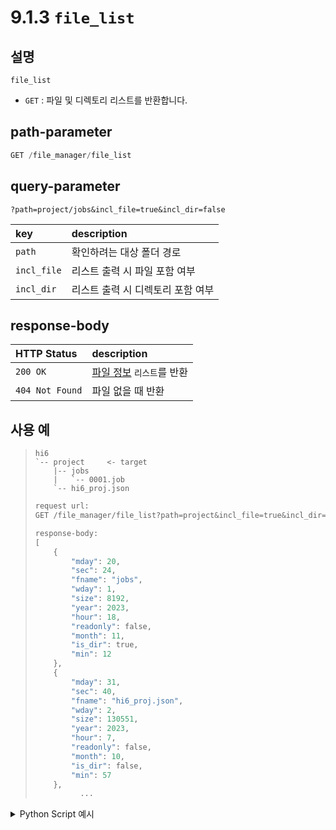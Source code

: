 # 9.1.3 `file_list`

## 설명

`file_list`

- `GET` : 파일 및 디렉토리 리스트를 반환합니다.

## path-parameter

```python
GET /file_manager/file_list
```

## query-parameter

```
?path=project/jobs&incl_file=true&incl_dir=false
```
|key|description|
|:---|:---|
|`path`|확인하려는 대상 폴더 경로|
|`incl_file`|리스트 출력 시 파일 포함 여부|
|`incl_dir`|리스트 출력 시 디렉토리 포함 여부|

## response-body

|HTTP Status|description|
|:---|:---|
|`200 OK`|[파일 정보](/99-schema/file_info) `리스트`를 반환|
|`404 Not Found`| 파일 없을 때 반환|


## 사용 예

<blockquote>

```
hi6
`-- project     <- target
    |-- jobs
    |   `-- 0001.job
    `-- hi6_proj.json
```

```python
request url:
GET /file_manager/file_list?path=project&incl_file=true&incl_dir=true

response-body:
[
	{
		"mday": 20,
		"sec": 24,
		"fname": "jobs",
		"wday": 1,
		"size": 8192,
		"year": 2023,
		"hour": 18,
		"readonly": false,
		"month": 11,
		"is_dir": true,
		"min": 12
	},
	{
		"mday": 31,
		"sec": 40,
		"fname": "hi6_proj.json",
		"wday": 2,
		"size": 130551,
		"year": 2023,
		"hour": 7,
		"readonly": false,
		"month": 10,
		"is_dir": false,
		"min": 57
	},
	      ...
```

</blockquote>

<details><summary>Python Script 예시</summary>

```python
# test.py
import requests

def print_file_list() -> None:
	base_url = "http://192.168.1.150:8888"
	path_parameter = "/file_manager/file_list"
	query_parameter = {"incl_file": "true", "incl_dir": "true", "path": "project"}

	response = requests.get(url=base_url + path_parameter, params=query_parameter)
	
	print(response.json()[:2])

print_file_list()
```
```sh
$python test.py
[{'mday': 20, 'sec': 24, 'fname': 'jobs', 'wday': 1, 'size': 8192, 'year': 2023, 'hour': 18, 'readonly': False, 'month': 11, 'is_dir': True, 'min': 12}, {'mday': 20, 'sec': 10, 'fname': 'vars', 'wday': 1, 'size': 8192, 'year': 2023, 'hour': 14, 'readonly': False, 'month': 11, 'is_dir': True, 'min': 50}]
```

</details>

